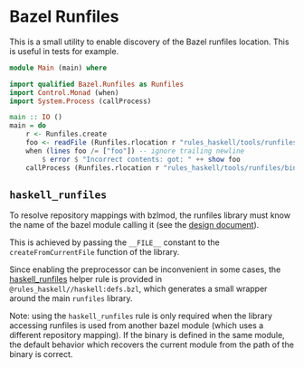 # Bazel Runfiles

This is a small utility to enable discovery of the Bazel runfiles location. This is useful in tests for example.

```haskell
module Main (main) where

import qualified Bazel.Runfiles as Runfiles
import Control.Monad (when)
import System.Process (callProcess)

main :: IO ()
main = do
    r <- Runfiles.create
    foo <- readFile (Runfiles.rlocation r "rules_haskell/tools/runfiles/test-data.txt")
    when (lines foo /= ["foo"]) -- ignore trailing newline
        $ error $ "Incorrect contents: got: " ++ show foo
    callProcess (Runfiles.rlocation r "rules_haskell/tools/runfiles/bin") []
```

## `haskell_runfiles`

To resolve repository mappings with bzlmod, the runfiles library must know the name of the bazel module calling it 
(see the [design document](https://github.com/bazelbuild/proposals/blob/main/designs/2022-07-21-locating-runfiles-with-bzlmod.md#3-make-the-canonical-repository-name-of-the-current-repository-available-at-runtime)).

This is achieved by passing the `__FILE__` constant to the `createFromCurrentFile` function of the library.

Since enabling the preprocessor can be inconvenient in some cases, the [haskell_runfiles](https://api.haskell.build/haskell/defs.html#haskell_runfiles) helper rule is provided in `@rules_haskell//haskell:defs.bzl`,
which generates a small wrapper around the main `runfiles` library.

Note: using the `haskell_runfiles` rule is only required when the library accessing runfiles is used from another bazel module (which uses a different repository mapping).
If the binary is defined in the same module, the default behavior which recovers the current module from the path of the binary is correct.
